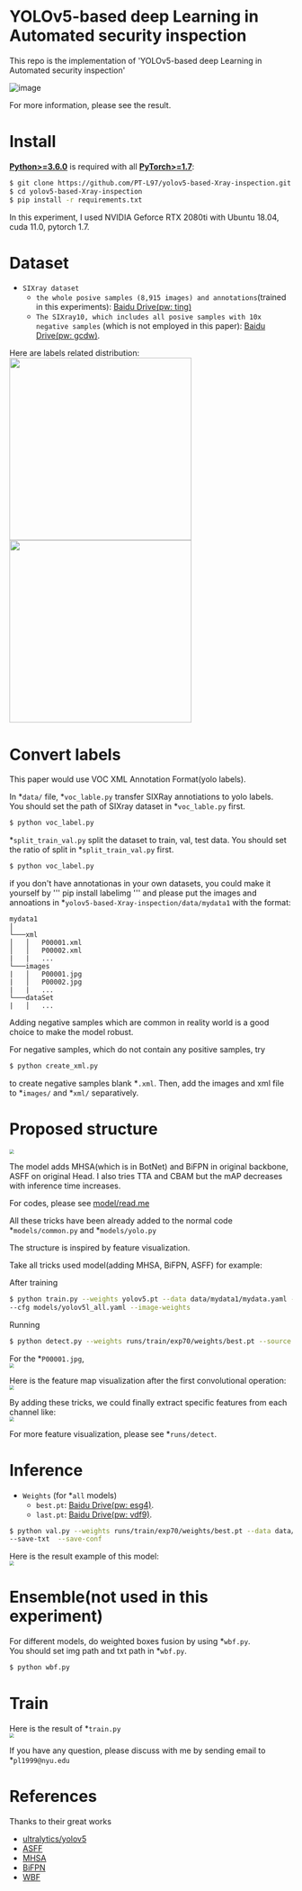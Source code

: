 # YOLOv5-based deep Learning in Automated security inspection 
This repo is the implementation of 'YOLOv5-based deep Learning in Automated security inspection'

![image](result.png)  

For more information, please see the result.

# Install

[**Python>=3.6.0**](https://www.python.org/) is required with all
[**PyTorch>=1.7**](https://pytorch.org/get-started/locally/):
```bash
$ git clone https://github.com/PT-L97/yolov5-based-Xray-inspection.git
$ cd yolov5-based-Xray-inspection
$ pip install -r requirements.txt
```
In this experiment, I used NVIDIA Geforce RTX 2080ti with Ubuntu 18.04, cuda 11.0, pytorch 1.7.

# Dataset

* `SIXray dataset`
    * `the whole posive samples (8,915 images) and annotations`(trained in this experiments):  [Baidu Drive(pw: ting)](https://pan.baidu.com/s/19wtjZjr4s6T7WLIDwg4agQ) 
    * `The SIXray10, which includes all posive samples with 10x negative samples` (which is not employed in this paper):  [Baidu Drive(pw: gcdw)](https://pan.baidu.com/s/1zqsVnfahGDU7d-suDyiT5Q). 

Here are labels related distribution:
<br/>
<img src="runs/train/exp70/labels_correlogram.jpg" width="324" height="324">
<img src="runs/train/exp70/labels.jpg" width="324" height="324">

# Convert labels
This paper would use VOC XML Annotation Format(yolo labels).

In *`data/` file,
*`voc_lable.py`  transfer SIXRay annotiations to yolo labels.  
You should set the path of SIXray dataset in *`voc_lable.py` first.
```bash
$ python voc_label.py
```

*`split_train_val.py` split the dataset to train, val, test data.
You should set the ratio of split in *`split_train_val.py` first.
```bash
$ python voc_label.py
```

if you don't have annotationas in your own datasets, you could make it yourself by
'''
pip install labelimg
'''
and please put the images and annoations in *`yolov5-based-Xray-inspection/data/mydata1` with the format:
```
mydata1
│   
└───xml
│   │   P00001.xml
│   │   P00002.xml
|   |   ... 
└───images
|   │   P00001.jpg
|   │   P00002.jpg
|   |   ...
└───dataSet
|   │   ...
```
Adding negative samples which are common in reality world is a good choice to make the model robust.

For negative samples, which do not contain any positive samples, try 
```bash
$ python create_xml.py
```
to create negative samples blank *`.xml`.
Then, add the images and xml file to *`images/` and *`xml/` separatively.

# Proposed structure
<img src="main.png" style="zoom:50%">

The model adds MHSA(which is in BotNet) and BiFPN in original backbone, ASFF on original Head. I also tries TTA and CBAM but the mAP decreases with inference time increases. 

For codes, please see [model/read.me](models/readme.md)

All these tricks have been already added to the normal code *`models/common.py` and *`models/yolo.py`

The structure is inspired by feature visualization.

Take all tricks used model(adding MHSA, BiFPN, ASFF) for example:

After training

```bash
$ python train.py --weights yolov5.pt --data data/mydata1/mydata.yaml --hyp data/hyps/hypr.yaml
--cfg models/yolov5l_all.yaml --image-weights
```
Running

```bash
$ python detect.py --weights runs/train/exp70/weights/best.pt --source data/mydata1/detect_img --visualize
```
For the *`P00001.jpg`, 
<br/>
<img src="data/mydata1/detect_img/P00001.jpg" style="zoom:50%">

Here is the feature map visualization after the first convolutional operation:
<br/>
<img src="runs/detect/exp70/P00001/stage0_Conv_features.png" style="zoom:50%">

By adding these tricks, we could finally extract specific features from each channel like:
<br/>
<img src="runs/detect/exp70/P00001/stage26_ASFFV5_features.png" style="zoom:50%">

For more feature visualization, please see *`runs/detect`.

# Inference

* `Weights` (for *`all` models)
    * `best.pt`:  [Baidu Drive(pw: esg4)](https://pan.baidu.com/s/1SOEYkhwjoJtrg7jpSZ3tnw).
    * `last.pt`:  [Baidu Drive(pw: vdf9)](https://pan.baidu.com/s/1C1Kdxj4yvs3vW-qdm75TJg). 

```bash
$ python val.py --weights runs/train/exp70/weights/best.pt --data data/mydata1/mydata.yaml
--save-txt  --save-conf
```

Here is the result example of this model:
<br/>
<img src="runs/val/-trxp70-all-p-tr/val_batch2_pred.jpg" style="zoom:50%">

# Ensemble(not used in this experiment)

For different models, do weighted boxes fusion by using *`wbf.py`.  
You should set img path and txt path in *`wbf.py`.
```bash
$ python wbf.py
```

# Train

Here is the result of *`train.py`
<br/>
<img src="runs/train/exp70/results.png" style="zoom:50%">

If you have any question, please discuss with me by sending email to *`pl1999@nyu.edu`  

# References
Thanks to their great works
* [ultralytics/yolov5](https://github.com/ultralytics/yolov5)
* [ASFF](https://github.com/GOATmessi7/ASFF)
* [MHSA](https://github.com/positive666/yolov5)
* [BiFPN](https://github.com/zylo117/Yet-Another-EfficientDet-Pytorch)
* [WBF](https://github.com/ZFTurbo/Weighted-Boxes-Fusion)

